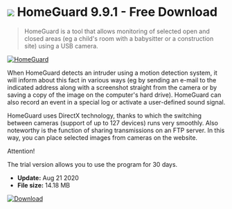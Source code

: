 # ![](https://cdn.softexe.net/static/icon/9/homeguard-8976.png) HomeGuard 9.9.1 - Free Download

> HomeGuard is a tool that allows monitoring of selected open and closed areas (eg a child's room with a babysitter or a construction site) using a USB camera.

[![HomeGuard](https:https://tse2.mm.bing.net/th?id=OIP.FfnM6QkOtBB_Regb-4VRWQHaE-&pid=Api)](https://softexe.net/win/multimedia/other/homeguard:hagf.html)

When HomeGuard detects an intruder using a motion detection system, it will inform about this fact in various ways (eg by sending an e-mail to the indicated address along with a screenshot straight from the camera or by saving a copy of the image on the computer's hard drive). HomeGuard can also record an event in a special log or activate a user-defined sound signal.
 
 HomeGuard uses DirectX technology, thanks to which the switching between cameras (support of up to 127 devices) runs very smoothly. Also noteworthy is the function of sharing transmissions on an FTP server. In this way, you can place selected images from cameras on the website.
 
 Attention!
 
 The trial version allows you to use the program for 30 days.


- **Update:** Aug 21 2020
- **File size:** 14.18 MB

[![Download](https://cdn.softexe.net/static/img/download.png)](https://softexe.net/win/multimedia/other/homeguard:hagf.html)

